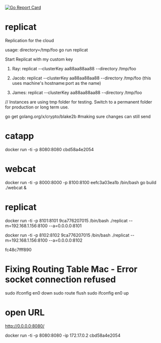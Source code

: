 [![Go Report Card](https://goreportcard.com/badge/github.com/ablox/replicat)](https://goreportcard.com/report/github.com/ablox/replicat)

# replicat
Replication for the cloud

usage:
directory=/tmp/foo go run replicat


Start Replicat with my custom key

1. Ray:    replicat --clusterKey aa88aa88aa88 --directory /tmp/foo

2. Jacob:  replicat --clusterKey aa88aa88aa88 --directory /tmp/foo (this uses machine's hostname:port as the name)

3. James:  replicat --clusterKey aa88aa88aa88 --directory /tmp/foo

// Instances are using tmp folder for testing. Switch to a permanent folder for production or long term use.

go get golang.org/x/crypto/blake2b
#making sure changes can still send



# catapp
docker run -ti -p 8080:8080 cbd58a4e2054

# webcat 
docker run -ti -p 8000:8000 -p 8100:8100 eefc3a03ea1b /bin/bash
go build
./webcat &

<!-- docker run -ti -p 8100:8100 -p 8000:8000 13d17943db5b /bin/bash -->


# replicat
docker run -ti -p 8101:8101 9ca776207015 /bin/bash
./replicat --m=192.168.1.156:8100 --a=0.0.0.0:8101

docker run -ti -p 8102:8102 9ca776207015 /bin/bash
./replicat --m=192.168.1.156:8100 --a=0.0.0.0:8102

fc48c7fff890


# Fixing Routing Table Mac - Error socket connection refused
sudo ifconfig en0 down
sudo route flush
sudo ifconfig en0 up




# open URL
http://0.0.0.0:8080/


docker run -ti -p 8080:8080 -ip 172.17.0.2 cbd58a4e2054


